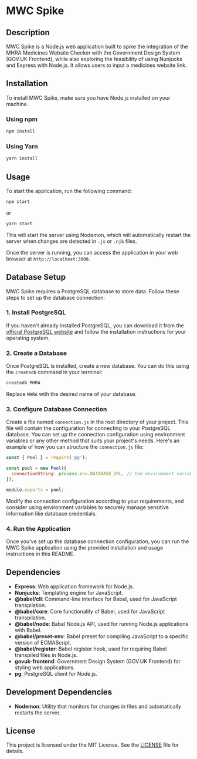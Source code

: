 # MWC Spike

## Description

MWC Spike is a Node.js web application built to spike the integration of the MHRA Medicines Website Checker with the Government Design System (GOV.UK Frontend), while also exploring the feasibility of using Nunjucks and Express with Node.js. It allows users to input a medicines website link.


## Installation

To install MWC Spike, make sure you have Node.js installed on your machine.

### Using npm

```bash
npm install
```

### Using Yarn

```bash
yarn install
```

## Usage

To start the application, run the following command:

```bash
npm start
```

or

```bash
yarn start
```

This will start the server using Nodemon, which will automatically restart the server when changes are detected in `.js` or `.njk` files.

Once the server is running, you can access the application in your web browser at `http://localhost:3000`.

## Database Setup

MWC Spike requires a PostgreSQL database to store data. Follow these steps to set up the database connection:

### 1. Install PostgreSQL

If you haven't already installed PostgreSQL, you can download it from the [official PostgreSQL website](https://www.postgresql.org/download/) and follow the installation instructions for your operating system.

### 2. Create a Database

Once PostgreSQL is installed, create a new database. You can do this using the `createdb` command in your terminal:

```bash
createdb MHRA
```

Replace `MHRA` with the desired name of your database.

### 3. Configure Database Connection

Create a file named `connection.js` in the root directory of your project. This file will contain the configuration for connecting to your PostgreSQL database. You can set up the connection configuration using environment variables or any other method that suits your project's needs. Here's an example of how you can structure the `connection.js` file:

```javascript
const { Pool } = require('pg');

const pool = new Pool({
  connectionString: process.env.DATABASE_URL, // Use environment variable for connection string
});

module.exports = pool;

```

Modify the connection configuration according to your requirements, and consider using environment variables to securely manage sensitive information like database credentials.

### 4. Run the Application
Once you've set up the database connection configuration, you can run the MWC Spike application using the provided installation and usage instructions in this README.


## Dependencies

- **Express**: Web application framework for Node.js.
- **Nunjucks**: Templating engine for JavaScript.
- **@babel/cli**: Command-line interface for Babel, used for JavaScript transpilation.
- **@babel/core**: Core functionality of Babel, used for JavaScript transpilation.
- **@babel/node**: Babel Node.js API, used for running Node.js applications with Babel.
- **@babel/preset-env**: Babel preset for compiling JavaScript to a specific version of ECMAScript.
- **@babel/register**: Babel register hook, used for requiring Babel transpiled files in Node.js.
- **govuk-frontend**: Government Design System (GOV.UK Frontend) for styling web applications.
- **pg**: PostgreSQL client for Node.js.


## Development Dependencies

- **Nodemon**: Utility that monitors for changes in files and automatically restarts the server.

## License

This project is licensed under the MIT License. See the [LICENSE](LICENSE) file for details.
